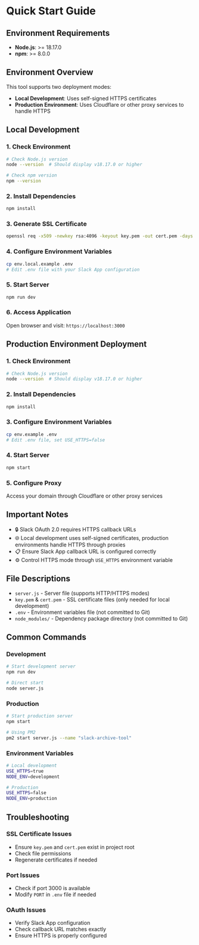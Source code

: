 # Quick Start Guide

## Environment Requirements

- **Node.js**: >= 18.17.0
- **npm**: >= 8.0.0

## Environment Overview

This tool supports two deployment modes:
- **Local Development**: Uses self-signed HTTPS certificates
- **Production Environment**: Uses Cloudflare or other proxy services to handle HTTPS

## Local Development

### 1. Check Environment
```bash
# Check Node.js version
node --version  # Should display v18.17.0 or higher

# Check npm version
npm --version
```

### 2. Install Dependencies
```bash
npm install
```

### 3. Generate SSL Certificate
```bash
openssl req -x509 -newkey rsa:4096 -keyout key.pem -out cert.pem -days 365 -nodes
```

### 4. Configure Environment Variables
```bash
cp env.local.example .env
# Edit .env file with your Slack App configuration
```

### 5. Start Server
```bash
npm run dev
```

### 6. Access Application
Open browser and visit: `https://localhost:3000`

## Production Environment Deployment

### 1. Check Environment
```bash
# Check Node.js version
node --version  # Should display v18.17.0 or higher
```

### 2. Install Dependencies
```bash
npm install
```

### 3. Configure Environment Variables
```bash
cp env.example .env
# Edit .env file, set USE_HTTPS=false
```

### 4. Start Server
```bash
npm start
```

### 5. Configure Proxy
Access your domain through Cloudflare or other proxy services

## Important Notes

- 🔒 Slack OAuth 2.0 requires HTTPS callback URLs
- 🌐 Local development uses self-signed certificates, production environments handle HTTPS through proxies
- 📋 Ensure Slack App callback URL is configured correctly
- ⚙️ Control HTTPS mode through `USE_HTTPS` environment variable

## File Descriptions

- `server.js` - Server file (supports HTTP/HTTPS modes)
- `key.pem` & `cert.pem` - SSL certificate files (only needed for local development)
- `.env` - Environment variables file (not committed to Git)
- `node_modules/` - Dependency package directory (not committed to Git)

## Common Commands

### Development
```bash
# Start development server
npm run dev

# Direct start
node server.js
```

### Production
```bash
# Start production server
npm start

# Using PM2
pm2 start server.js --name "slack-archive-tool"
```

### Environment Variables
```bash
# Local development
USE_HTTPS=true
NODE_ENV=development

# Production
USE_HTTPS=false
NODE_ENV=production
```

## Troubleshooting

### SSL Certificate Issues
- Ensure `key.pem` and `cert.pem` exist in project root
- Check file permissions
- Regenerate certificates if needed

### Port Issues
- Check if port 3000 is available
- Modify `PORT` in `.env` file if needed

### OAuth Issues
- Verify Slack App configuration
- Check callback URL matches exactly
- Ensure HTTPS is properly configured 